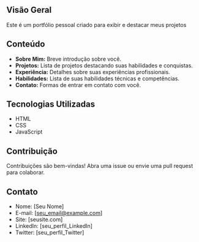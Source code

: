 ## Visão Geral

Este é um portfólio pessoal criado para exibir e destacar meus projetos

## Conteúdo

- **Sobre Mim:** Breve introdução sobre você.
- **Projetos:** Lista de projetos destacando suas habilidades e conquistas.
- **Experiência:** Detalhes sobre suas experiências profissionais.
- **Habilidades:** Lista de suas habilidades técnicas e competências.
- **Contato:** Formas de entrar em contato com você.

## Tecnologias Utilizadas

- HTML
- CSS
- JavaScript

## Contribuição

Contribuições são bem-vindas! Abra uma issue ou envie uma pull request para colaborar.

## Contato

- Nome: [Seu Nome]
- E-mail: [seu_email@example.com]
- Site: [seusite.com]
- LinkedIn: [seu_perfil_LinkedIn]
- Twitter: [seu_perfil_Twitter]
